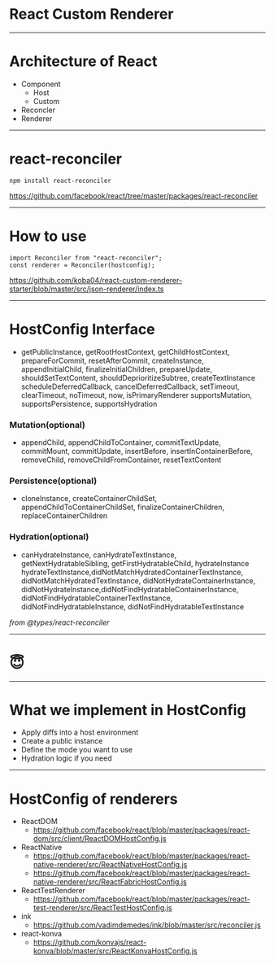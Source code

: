 # React Custom Renderer

---------------

# Architecture of React

- Component
    - Host
    - Custom
- Reconcler
- Renderer

---------------

# react-reconciler

```
npm install react-reconciler
```

https://github.com/facebook/react/tree/master/packages/react-reconciler


---------------

# How to use

```
import Reconciler from "react-reconciler";
const renderer = Reconciler(hostconfig);
```

https://github.com/koba04/react-custom-renderer-starter/blob/master/src/json-renderer/index.ts

---------------

# HostConfig Interface

- getPublicInstance, getRootHostContext, getChildHostContext, prepareForCommit, resetAfterCommit, createInstance, appendInitialChild, finalizeInitialChildren, prepareUpdate, shouldSetTextContent, shouldDeprioritizeSubtree, createTextInstance scheduleDeferredCallback, cancelDeferredCallback, setTimeout, clearTimeout, noTimeout, now, isPrimaryRenderer supportsMutation, supportsPersistence, supportsHydration


### Mutation(optional)
- appendChild, appendChildToContainer, commitTextUpdate, commitMount, commitUpdate, insertBefore, insertInContainerBefore, removeChild, removeChildFromContainer,  resetTextContent


### Persistence(optional)
- cloneInstance, createContainerChildSet, appendChildToContainerChildSet, finalizeContainerChildren, replaceContainerChildren


### Hydration(optional)
- canHydrateInstance, canHydrateTextInstance, getNextHydratableSibling, getFirstHydratableChild, hydrateInstance hydrateTextInstance,didNotMatchHydratedContainerTextInstance, didNotMatchHydratedTextInstance, didNotHydrateContainerInstance, didNotHydrateInstance,didNotFindHydratableContainerInstance, didNotFindHydratableContainerTextInstance, didNotFindHydratableInstance, didNotFindHydratableTextInstance

*from @types/react-reconciler*

---------------

# 😇

---------------

# What we implement in HostConfig

- Apply diffs into a host environment
- Create a public instance
- Define the mode you want to use
- Hydration logic if you need

----------------------

# HostConfig of renderers

- ReactDOM
    - https://github.com/facebook/react/blob/master/packages/react-dom/src/client/ReactDOMHostConfig.js
- ReactNative
    - https://github.com/facebook/react/blob/master/packages/react-native-renderer/src/ReactNativeHostConfig.js
    - https://github.com/facebook/react/blob/master/packages/react-native-renderer/src/ReactFabricHostConfig.js
- ReactTestRenderer
    - https://github.com/facebook/react/blob/master/packages/react-test-renderer/src/ReactTestHostConfig.js
- ink
    - https://github.com/vadimdemedes/ink/blob/master/src/reconciler.js
- react-konva
    - https://github.com/konvajs/react-konva/blob/master/src/ReactKonvaHostConfig.js